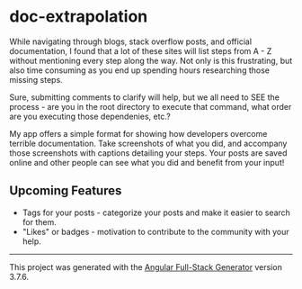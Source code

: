 # doc-extrapolation

While navigating through blogs, stack overflow posts, and official documentation, I found that a lot of these sites will list steps from A - Z without mentioning every step along the way. Not only is this frustrating, but also time consuming as you end up spending hours researching those missing steps. 

Sure, submitting comments to clarify will help, but we all need to SEE the process - are you in the root directory to execute that command, what order are you executing those dependenies, etc.? 

My app offers a simple format for showing how developers overcome terrible documentation. Take screenshots of what you did, and accompany those screenshots with captions detailing your steps. Your posts are saved online and other people can see what you did and benefit from your input! 

## Upcoming Features
* Tags for your posts - categorize your posts and make it easier to search for them.
* "Likes" or badges - motivation to contribute to the community with your help.

***

This project was generated with the [Angular Full-Stack Generator](https://github.com/DaftMonk/generator-angular-fullstack) version 3.7.6.



